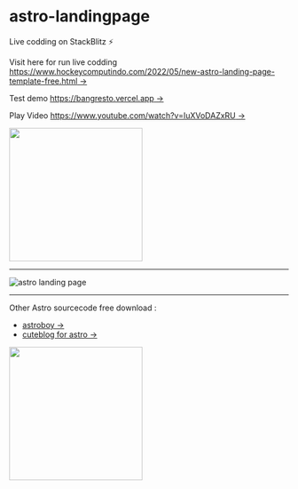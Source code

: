 # astro-landingpage

Live codding on StackBlitz ⚡️

Visit here for run live codding [https://www.hockeycomputindo.com/2022/05/new-astro-landing-page-template-free.html →](https://www.hockeycomputindo.com/2022/05/new-astro-landing-page-template-free.html)

Test demo [https://bangresto.vercel.app →](https://bangresto.vercel.app/)

Play Video [https://www.youtube.com/watch?v=IuXVoDAZxRU →](https://www.youtube.com/watch?v=IuXVoDAZxRU)

<a href="https://www.buymeacoffee.com/axcora"><img width="240" src="https://blogger.googleusercontent.com/img/b/R29vZ2xl/AVvXsEgIA9HMwkK8kr7uRwVNxnhXsLQsJHxQQYVSzqCAaK58OpJOiTlzbIX7eEwS_VpJ3oEG-xrmVEl2WKqGvB_o-KjyBGTbbjFHM_bN2Jce9g3FTnt2ZJViwcvB9DHPOKPEMCl7jTQRVWKPw_ETloH7_CK8Xr09SSNNx22xnfGjViwdEsGtR-yGrLmr-JUGHA/s1090/bmc-button.png"/></a>


---

![astro landing page](https://blogger.googleusercontent.com/img/b/R29vZ2xl/AVvXsEhOcqNtKdYq2hIQEhET4DdnrkKe8lSRZqWtAnJzcTbrGn46IvqtLsxSsOv28CNWXbAYCJgk7F_PuDbJSmAl6HjK4ssOrz6qUQe4meYnG7aMFFuGqr7Qq7PPMjeGdz5J5IYm5Xxizxy862g0c97mPE678sMmBkDMNeA-6mzsNkON4uEBS_4RtP5_q7yoSQ/s1349/new%20astro%20template%20landing%20free%20download%20source%20code%20full%20gratis.png)

---

Other Astro sourcecode free download :

- [astroboy →](https://www.hockeycomputindo.com/2022/03/astro-website-template-free-download.html)
- [cuteblog for astro →](https://www.hockeycomputindo.com/2022/04/cute-blog-astro-generator-static-site.html)

<a href="https://www.buymeacoffee.com/axcora"><img width="240" src="https://blogger.googleusercontent.com/img/b/R29vZ2xl/AVvXsEgIA9HMwkK8kr7uRwVNxnhXsLQsJHxQQYVSzqCAaK58OpJOiTlzbIX7eEwS_VpJ3oEG-xrmVEl2WKqGvB_o-KjyBGTbbjFHM_bN2Jce9g3FTnt2ZJViwcvB9DHPOKPEMCl7jTQRVWKPw_ETloH7_CK8Xr09SSNNx22xnfGjViwdEsGtR-yGrLmr-JUGHA/s1090/bmc-button.png"/></a>
